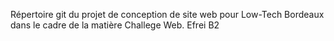 Répertoire git du projet de conception de site web pour Low-Tech Bordeaux dans le cadre de la matière Challege Web.
Efrei B2

